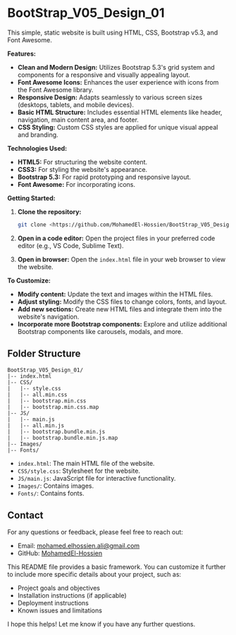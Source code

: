 # BootStrap_V05_Design_01
This simple, static website is built using HTML, CSS, Bootstrap v5.3, and Font Awesome. 

**Features:**

*   **Clean and Modern Design:** Utilizes Bootstrap 5.3's grid system and components for a responsive and visually appealing layout.
*   **Font Awesome Icons:** Enhances the user experience with icons from the Font Awesome library.
*   **Responsive Design:** Adapts seamlessly to various screen sizes (desktops, tablets, and mobile devices).
*   **Basic HTML Structure:** Includes essential HTML elements like header, navigation, main content area, and footer.
*   **CSS Styling:** Custom CSS styles are applied for unique visual appeal and branding.

**Technologies Used:**

*   **HTML5:** For structuring the website content.
*   **CSS3:** For styling the website's appearance.
*   **Bootstrap 5.3:** For rapid prototyping and responsive layout.
*   **Font Awesome:** For incorporating icons.

**Getting Started:**

1.  **Clone the repository:**
    ```bash
    git clone <https://github.com/MohamedEl-Hossien/BootStrap_V05_Design_01>
    ```

2.  **Open in a code editor:** Open the project files in your preferred code editor (e.g., VS Code, Sublime Text).

3.  **Open in browser:** Open the `index.html` file in your web browser to view the website.

**To Customize:**

*   **Modify content:** Update the text and images within the HTML files.
*   **Adjust styling:** Modify the CSS files to change colors, fonts, and layout.
*   **Add new sections:** Create new HTML files and integrate them into the website's navigation.
*   **Incorporate more Bootstrap components:** Explore and utilize additional Bootstrap components like carousels, modals, and more.

## Folder Structure
```
BootStrap_V05_Design_01/
|-- index.html
|-- CSS/
|   |-- style.css
|   |-- all.min.css
|   |-- bootstrap.min.css
|   |-- bootstrap.min.css.map
|-- JS/
|   |-- main.js
|   |-- all.min.js
|   |-- bootstrap.bundle.min.js
|   |-- bootstrap.bundle.min.js.map
|-- Images/
|-- Fonts/
```
- `index.html`: The main HTML file of the website.
- `CSS/style.css`: Stylesheet for the website.
- `JS/main.js`: JavaScript file for interactive functionality.
- `Images/`: Contains images.
- `Fonts/`: Contains fonts.


## Contact

For any questions or feedback, please feel free to reach out:
- Email: mohamed.elhossien.ali@gmail.com
- GitHub: [MohamedEl-Hossien](https://github.com/MohamedEl-Hossien)


This README file provides a basic framework. You can customize it further to include more specific details about your project, such as:

*   Project goals and objectives
*   Installation instructions (if applicable)
*   Deployment instructions
*   Known issues and limitations

I hope this helps! Let me know if you have any further questions.

